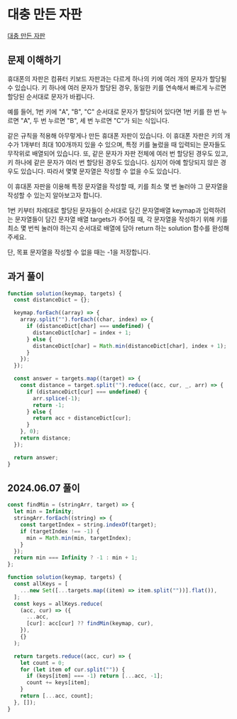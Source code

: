 # 대충 만든 자판

[대충 만든 자판](https://programmers.co.kr/learn/courses/30/lessons/160586)

## 문제 이해하기

휴대폰의 자판은 컴퓨터 키보드 자판과는 다르게 하나의 키에 여러 개의 문자가 할당될 수 있습니다. 키 하나에 여러 문자가 할당된 경우, 동일한 키를 연속해서 빠르게 누르면 할당된 순서대로 문자가 바뀝니다.

예를 들어, 1번 키에 "A", "B", "C" 순서대로 문자가 할당되어 있다면 1번 키를 한 번 누르면 "A", 두 번 누르면 "B", 세 번 누르면 "C"가 되는 식입니다.

같은 규칙을 적용해 아무렇게나 만든 휴대폰 자판이 있습니다. 이 휴대폰 자판은 키의 개수가 1개부터 최대 100개까지 있을 수 있으며, 특정 키를 눌렀을 때 입력되는 문자들도 무작위로 배열되어 있습니다. 또, 같은 문자가 자판 전체에 여러 번 할당된 경우도 있고, 키 하나에 같은 문자가 여러 번 할당된 경우도 있습니다. 심지어 아예 할당되지 않은 경우도 있습니다. 따라서 몇몇 문자열은 작성할 수 없을 수도 있습니다.

이 휴대폰 자판을 이용해 특정 문자열을 작성할 때, 키를 최소 몇 번 눌러야 그 문자열을 작성할 수 있는지 알아보고자 합니다.

1번 키부터 차례대로 할당된 문자들이 순서대로 담긴 문자열배열 keymap과 입력하려는 문자열들이 담긴 문자열 배열 targets가 주어질 때, 각 문자열을 작성하기 위해 키를 최소 몇 번씩 눌러야 하는지 순서대로 배열에 담아 return 하는 solution 함수를 완성해 주세요.

단, 목표 문자열을 작성할 수 없을 때는 -1을 저장합니다.

## 과거 풀이

```javascript
function solution(keymap, targets) {
  const distanceDict = {};

  keymap.forEach((array) => {
    array.split("").forEach((char, index) => {
      if (distanceDict[char] === undefined) {
        distanceDict[char] = index + 1;
      } else {
        distanceDict[char] = Math.min(distanceDict[char], index + 1);
      }
    });
  });

  const answer = targets.map((target) => {
    const distance = target.split("").reduce((acc, cur, _, arr) => {
      if (distanceDict[cur] === undefined) {
        arr.splice(-1);
        return -1;
      } else {
        return acc + distanceDict[cur];
      }
    }, 0);
    return distance;
  });

  return answer;
}
```

## 2024.06.07 풀이

```javascript
const findMin = (stringArr, target) => {
  let min = Infinity;
  stringArr.forEach((string) => {
    const targetIndex = string.indexOf(target);
    if (targetIndex !== -1) {
      min = Math.min(min, targetIndex);
    }
  });
  return min === Infinity ? -1 : min + 1;
};

function solution(keymap, targets) {
  const allKeys = [
    ...new Set([...targets.map((item) => item.split(""))].flat()),
  ];
  const keys = allKeys.reduce(
    (acc, cur) => ({
      ...acc,
      [cur]: acc[cur] ?? findMin(keymap, cur),
    }),
    {}
  );

  return targets.reduce((acc, cur) => {
    let count = 0;
    for (let item of cur.split("")) {
      if (keys[item] === -1) return [...acc, -1];
      count += keys[item];
    }
    return [...acc, count];
  }, []);
}
```
